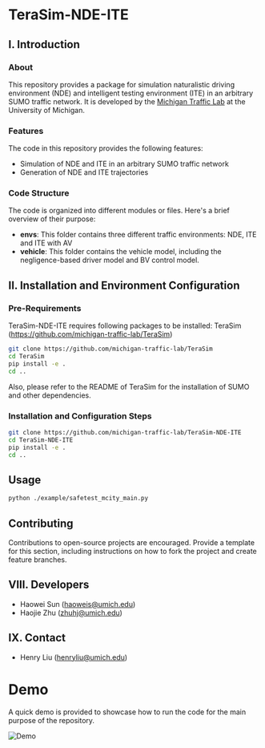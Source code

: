 # TeraSim-NDE-ITE

## I. Introduction

### About
This repository provides a package for simulation naturalistic driving environment (NDE) and intelligent testing environment (ITE) in an arbitrary SUMO traffic network. It is developed by the [Michigan Traffic Lab](https://traffic.engin.umich.edu/) at the University of Michigan.


### Features
The code in this repository provides the following features:
- Simulation of NDE and ITE in an arbitrary SUMO traffic network
- Generation of NDE and ITE trajectories

### Code Structure
The code is organized into different modules or files. Here's a brief overview of their purpose:

- **envs**: This folder contains three different traffic environments: NDE, ITE and ITE with AV
- **vehicle**: This folder contains the vehicle model, including the negligence-based driver model and BV control model.

## II. Installation and Environment Configuration

### Pre-Requirements
TeraSim-NDE-ITE requires following packages to be installed: TeraSim (https://github.com/michigan-traffic-lab/TeraSim)

```bash
git clone https://github.com/michigan-traffic-lab/TeraSim
cd TeraSim
pip install -e .
cd ..
```
Also, please refer to the README of TeraSim for the installation of SUMO and other dependencies.

### Installation and Configuration Steps

```bash
git clone https://github.com/michigan-traffic-lab/TeraSim-NDE-ITE
cd TeraSim-NDE-ITE
pip install -e .
cd ..
```

## Usage

```bash
python ./example/safetest_mcity_main.py
```

## Contributing

Contributions to open-source projects are encouraged. Provide a template for this section, including instructions on how to fork the project and create feature branches.

## VIII. Developers

- Haowei Sun (haoweis@umich.edu)
- Haojie Zhu (zhuhj@umich.edu)

## IX. Contact

- Henry Liu (henryliu@umich.edu)

# Demo

A quick demo is provided to showcase how to run the code for the main purpose of the repository.

![Demo](./demo.gif)